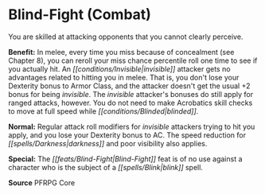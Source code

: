 ﻿---
cssclass: [feats]

---
# Blind-Fight (Combat)

You are skilled at attacking opponents that you cannot clearly perceive.

**Benefit:** In melee, every time you miss because of concealment (see Chapter 8), you can reroll your miss chance percentile roll one time to see if you actually hit. An _[[conditions/Invisible|invisible]]_ attacker gets no advantages related to hitting you in melee. That is, you don't lose your Dexterity bonus to Armor Class, and the attacker doesn't get the usual +2 bonus for being _invisible_. The _invisible_ attacker's bonuses do still apply for ranged attacks, however. You do not need to make Acrobatics skill checks to move at full speed while _[[conditions/Blinded|blinded]]_.

**Normal:** Regular attack roll modifiers for _invisible_ attackers trying to hit you apply, and you lose your Dexterity bonus to AC. The speed reduction for _[[spells/Darkness|darkness]]_ and poor visibility also applies.

**Special:** The _[[feats/Blind-Fight|Blind-Fight]]_ feat is of no use against a character who is the subject of a _[[spells/Blink|blink]]_ spell.

**Source** PFRPG Core